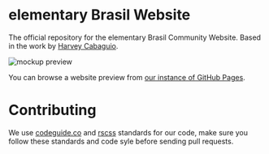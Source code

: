 elementary Brasil Website
=========================

The official repository for the elementary Brasil Community Website. Based in the work by [Harvey Cabaguio](http://harveycabaguio.me/).

![mockup preview](https://elementary-br.github.io/website/mockup/elementary%20Brasil%20-%20Home.svg)

You can browse a website preview from [our instance of GitHub Pages](https://elementary-br.github.io/website/www/).

Contributing
============

We use [codeguide.co](http://codeguide.co/) and [rscss](http://rscss.io/) standards for our code, make sure you follow these standards and code syle before sending pull requests.

